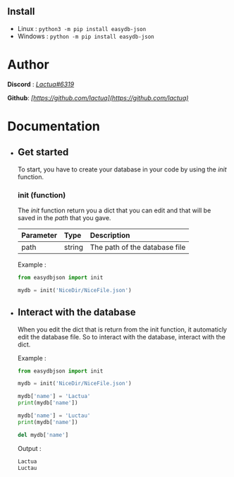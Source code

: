 ## Install

- Linux : `python3 -m pip install easydb-json`
- Windows : `python -m pip install easydb-json`

# Author

**Discord** : *[Lactua#6319](https://discord.com/users/679390415929081856)*

**Github**: *[https://github.com/lactua](https://github.com/lactua)*

# Documentation

* ## Get started

    To start, you have to create your database in your code by using the *init* function.

    ### init (function)

    The *init* function return you a dict that you can edit and that will be saved in the *path* that you gave.

    |Parameter|Type|Description|
    |:-|:-|:-|
    |path|string|The path of the database file

    Example : 
    ```py
    from easydbjson import init

    mydb = init('NiceDir/NiceFile.json')
    ```

* ## Interact with the database

    When you edit the dict that is return from the init function, it automaticly edit the database file. So to interact with the database, interact with the dict.

    Example :
    ```py
    from easydbjson import init

    mydb = init('NiceDir/NiceFile.json')

    mydb['name'] = 'Lactua'
    print(mydb['name'])

    mydb['name'] = 'Luctau'
    print(mydb['name'])

    del mydb['name']
    ```
    Output :
    ```txt
    Lactua
    Luctau
    ```

